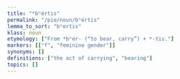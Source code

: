 ```yaml
---
title: "*bʰértis"
permalink: "/pie/noun/bʰértis"
lemma_to_sort: "bʰertis"
klass: noun
etymology: ["From *bʰer- (“to bear, carry”) +‎ *-tis."]
markers: [["f", "feminine gender"]]
synonyms: []
definitions: ["the act of carrying", "bearing"]
topics: []
---
```

